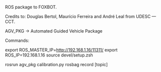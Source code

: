 ROS package to FOXBOT.

Credits to: Douglas Bertol, Maurício Ferreira and André Leal from UDESC — CCT.

AGV_PKG -> Automated Guided Vehicle Package

Commands:

export ROS_MASTER_IP=http://192.168.1.16/11311/
export ROS_IP=192.168.1.16 
source devel/setup.zsh 

rosrun agv_pkg calibration.py
rosbag record [topic]
